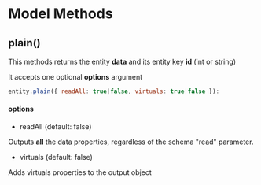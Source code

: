 # Model Methods

## plain()

This methods returns the entity **data** and its entity key **id** (int or string)

It accepts one optional **options** argument

```js
entity.plain({ readAll: true|false, virtuals: true|false }):
```

#### options

- readAll (default: false)

Outputs **all** the data properties, regardless of the schema "read" parameter.

- virtuals (default: false)  

Adds virtuals properties to the output object